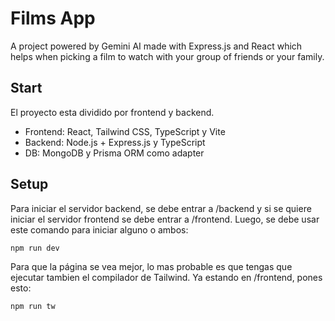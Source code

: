 # Films App

A project powered by Gemini AI made with Express.js and React which helps when picking a film to watch with your group of friends or your family.

## Start

El proyecto esta dividido por frontend y backend.

- Frontend: React, Tailwind CSS, TypeScript y Vite
- Backend: Node.js + Express.js y TypeScript
- DB: MongoDB y Prisma ORM como adapter

## Setup

Para iniciar el servidor backend, se debe entrar a /backend y si se quiere iniciar el servidor frontend se debe entrar a /frontend. Luego, se debe usar este comando para iniciar alguno o ambos:

```bash
npm run dev
```

Para que la página se vea mejor, lo mas probable es que tengas que ejecutar tambien el compilador de Tailwind. Ya estando en /frontend, pones esto:

```bash
npm run tw
```
